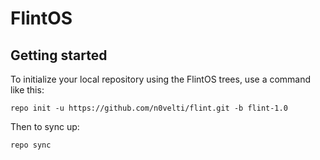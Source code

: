 FlintOS
===========

Getting started
---------------

To initialize your local repository using the FlintOS trees, use a command like this:
```
repo init -u https://github.com/n0velti/flint.git -b flint-1.0
```
Then to sync up:
```
repo sync
```
